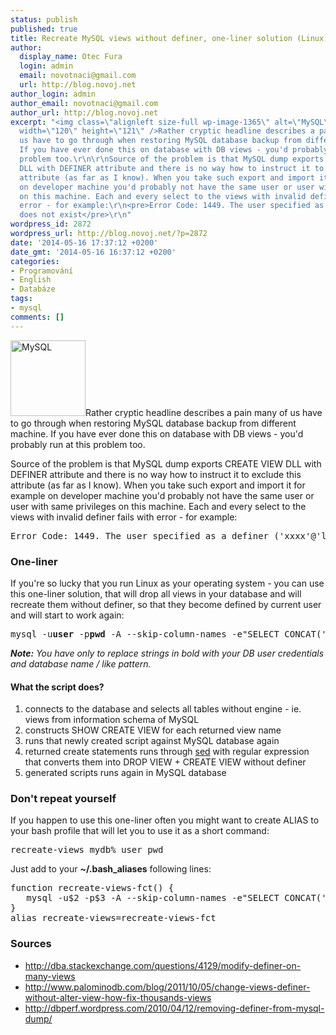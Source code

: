 ```yaml
---
status: publish
published: true
title: Recreate MySQL views without definer, one-liner solution (Linux)
author:
  display_name: Otec Fura
  login: admin
  email: novotnaci@gmail.com
  url: http://blog.novoj.net
author_login: admin
author_email: novotnaci@gmail.com
author_url: http://blog.novoj.net
excerpt: "<img class=\"alignleft size-full wp-image-1365\" alt=\"MySQL\" src=\"http://blog.novoj.net/binary/2011/02/mysql.png\"
  width=\"120\" height=\"121\" />Rather cryptic headline describes a pain many of
  us have to go through when restoring MySQL database backup from different machine.
  If you have ever done this on database with DB views - you'd probably run at this
  problem too.\r\n\r\nSource of the problem is that MySQL dump exports CREATE VIEW
  DLL with DEFINER attribute and there is no way how to instruct it to exclude this
  attribute (as far as I know). When you take such export and import it for example
  on developer machine you'd probably not have the same user or user with same privileges
  on this machine. Each and every select to the views with invalid definer fails with
  error - for example:\r\n<pre>Error Code: 1449. The user specified as a definer ('xxxx'@'localhost')
  does not exist</pre>\r\n"
wordpress_id: 2872
wordpress_url: http://blog.novoj.net/?p=2872
date: '2014-05-16 17:37:12 +0200'
date_gmt: '2014-05-16 16:37:12 +0200'
categories:
- Programování
- English
- Databáze
tags:
- mysql
comments: []
---
```

<p><img class="alignleft size-full wp-image-1365" alt="MySQL" src="http://blog.novoj.net/binary/2011/02/mysql.png" width="120" height="121" />Rather cryptic headline describes a pain many of us have to go through when restoring MySQL database backup from different machine. If you have ever done this on database with DB views - you'd probably run at this problem too.</p>
<p>Source of the problem is that MySQL dump exports CREATE VIEW DLL with DEFINER attribute and there is no way how to instruct it to exclude this attribute (as far as I know). When you take such export and import it for example on developer machine you'd probably not have the same user or user with same privileges on this machine. Each and every select to the views with invalid definer fails with error - for example:</p>
<pre>Error Code: 1449. The user specified as a definer ('xxxx'@'localhost') does not exist</pre>
<p><a id="more"></a><a id="more-2872"></a></p>
<h3>One-liner</h3>
<p>If you're so lucky that you run Linux as your operating system - you can use this one-liner solution, that will drop all views in your database and will recreate them without definer, so that they become defined by current user and will start to work again:</p>
<pre>mysql -u<strong>user</strong> -p<strong>pwd</strong> -A --skip-column-names -e"SELECT CONCAT('SHOW CREATE VIEW ',table_schema,'.',table_name,';') FROM information_schema.tables WHERE engine IS NULL and table_schema like '<strong>mydb%</strong>'" | mysql -u<strong>user</strong> -p<strong>pwd</strong> -A --skip-column-names | sed -rn 's/.*?VIEW ([^\s]+?) (AS .*?)\s([^\s]+?)\s([^\s]+?)/DROP VIEW ;\nCREATE VIEW  ;/p' | mysql -u<strong>user</strong> -p<strong>pwd</strong> -A --skip-column-names</pre>
<p><em><strong>Note:</strong> You have only to replace strings in bold with your DB user credentials and database name / like pattern.</em></p>
<h4>What the script does?</h4>
<ol>
<li>connects to the database and selects all tables without engine - ie. views from information schema of MySQL</li>
<li>constructs SHOW CREATE VIEW for each returned view name</li>
<li>runs that newly created script against MySQL database again</li>
<li>returned create statements runs through <a href="http://en.wikipedia.org/wiki/Sed" target="_blank">sed</a> with regular expression that converts them into DROP VIEW + CREATE VIEW without definer</li>
<li>generated scripts runs again in MySQL database</li>
</ol>
<h3>Don't repeat yourself</h3>
<p>If you happen to use this one-liner often you might want to create ALIAS to your bash profile that will let you to use it as a short command:</p>
<pre>recreate-views mydb% user pwd</pre>
<p>Just add to your <strong>~/.bash_aliases</strong> following lines:</p>
<pre>function recreate-views-fct() {
   mysql -u$2 -p$3 -A --skip-column-names -e"SELECT CONCAT('SHOW CREATE VIEW ',table_schema,'.',table_name,';') FROM information_schema.tables WHERE engine IS NULL and table_schema like '$1'" | mysql -u$2 -p$3 -A --skip-column-names | sed -rn 's/.*?VIEW ([^\s]+?) (AS .*?)\s([^\s]+?)\s([^\s]+?)/DROP VIEW ;\nCREATE VIEW  ;/p' | mysql -u$2 -p$3 -A --skip-column-names
}
alias recreate-views=recreate-views-fct</pre>
<h3>Sources</h3>
<ul>
<li><a href="http://dba.stackexchange.com/questions/4129/modify-definer-on-many-views" target="_blank">http://dba.stackexchange.com/questions/4129/modify-definer-on-many-views</a></li>
<li><a href="http://www.palominodb.com/blog/2011/10/05/change-views-definer-without-alter-view-how-fix-thousands-views" target="_blank">http://www.palominodb.com/blog/2011/10/05/change-views-definer-without-alter-view-how-fix-thousands-views</a></li>
<li><a href="http://dbperf.wordpress.com/2010/04/12/removing-definer-from-mysql-dump/" target="_blank">http://dbperf.wordpress.com/2010/04/12/removing-definer-from-mysql-dump/</a></li>
</ul>
